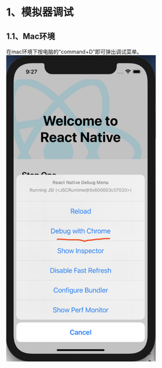 # 1、模拟器调试  

## 1.1、Mac环境  

在mac环境下按电脑的“command+D”即可弹出调试菜单。  
<img src="imgs/debug-simulator.png" width="400px"/>

